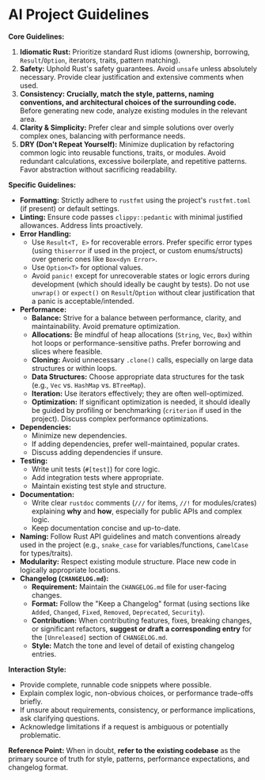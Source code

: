 # AI Project Guidelines

**Core Guidelines:**

1. **Idiomatic Rust:** Prioritize standard Rust idioms (ownership, borrowing, `Result`/`Option`, iterators, traits, pattern matching).
2. **Safety:** Uphold Rust's safety guarantees. Avoid `unsafe` unless absolutely necessary. Provide clear justification and extensive comments when used.
3. **Consistency:** **Crucially, match the style, patterns, naming conventions, and architectural choices of the surrounding code.** Before generating new code, analyze existing modules in the relevant area.
4. **Clarity & Simplicity:** Prefer clear and simple solutions over overly complex ones, balancing with performance needs.
5. **DRY (Don't Repeat Yourself):** Minimize duplication by refactoring common logic into reusable functions, traits, or modules. Avoid redundant calculations, excessive boilerplate, and repetitive patterns. Favor abstraction without sacrificing readability.

**Specific Guidelines:**

* **Formatting:** Strictly adhere to `rustfmt` using the project's `rustfmt.toml` (if present) or default settings.
* **Linting:** Ensure code passes `clippy::pedantic` with minimal justified allowances. Address lints proactively.
* **Error Handling:**
  * Use `Result<T, E>` for recoverable errors. Prefer specific error types (using `thiserror` if used in the project, or custom enums/structs) over generic ones like `Box<dyn Error>`.
  * Use `Option<T>` for optional values.
  * Avoid `panic!` except for unrecoverable states or logic errors during development (which should ideally be caught by tests). Do not use `unwrap()` or `expect()` on `Result`/`Option` without clear justification that a panic is acceptable/intended.
* **Performance:**
  * **Balance:** Strive for a balance between performance, clarity, and maintainability. Avoid premature optimization.
  * **Allocations:** Be mindful of heap allocations (`String`, `Vec`, `Box`) within hot loops or performance-sensitive paths. Prefer borrowing and slices where feasible.
  * **Cloning:** Avoid unnecessary `.clone()` calls, especially on large data structures or within loops.
  * **Data Structures:** Choose appropriate data structures for the task (e.g., `Vec` vs. `HashMap` vs. `BTreeMap`).
  * **Iteration:** Use iterators effectively; they are often well-optimized.
  * **Optimization:** If significant optimization is needed, it should ideally be guided by profiling or benchmarking (`criterion` if used in the project). Discuss complex performance optimizations.
* **Dependencies:**
  * Minimize new dependencies.
  * If adding dependencies, prefer well-maintained, popular crates.
  * Discuss adding dependencies if unsure.
* **Testing:**
  * Write unit tests (`#[test]`) for core logic.
  * Add integration tests where appropriate.
  * Maintain existing test style and structure.
* **Documentation:**
  * Write clear `rustdoc` comments (`///` for items, `//!` for modules/crates) explaining **why** and **how**, especially for public APIs and complex logic.
  * Keep documentation concise and up-to-date.
* **Naming:** Follow Rust API guidelines and match conventions already used in the project (e.g., `snake_case` for variables/functions, `CamelCase` for types/traits).
* **Modularity:** Respect existing module structure. Place new code in logically appropriate locations.
* **Changelog (`CHANGELOG.md`):**
  * **Requirement:** Maintain the `CHANGELOG.md` file for user-facing changes.
  * **Format:** Follow the "Keep a Changelog" format (using sections like `Added`, `Changed`, `Fixed`, `Removed`, `Deprecated`, `Security`).
  * **Contribution:** When contributing features, fixes, breaking changes, or significant refactors, **suggest or draft a corresponding entry** for the `[Unreleased]` section of `CHANGELOG.md`.
  * **Style:** Match the tone and level of detail of existing changelog entries.

**Interaction Style:**

* Provide complete, runnable code snippets where possible.
* Explain complex logic, non-obvious choices, or performance trade-offs briefly.
* If unsure about requirements, consistency, or performance implications, ask clarifying questions.
* Acknowledge limitations if a request is ambiguous or potentially problematic.

**Reference Point:** When in doubt, **refer to the existing codebase** as the primary source of truth for style, patterns, performance expectations, and changelog format.
